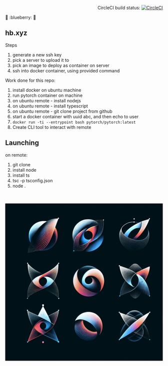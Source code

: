 
<div align="right">

CircleCI build status:
[![CircleCI](https://circleci.com/gh/ORESoftware/typescript-library-skeleton/tree/master.svg?style=svg)](https://circleci.com/gh/ORESoftware/typescript-library-skeleton/tree/master)

</div>

:strawberry:
:blueberry:
:banana:

##  hb.xyz

Steps

1. generate a new ssh key
2. pick a server to upload it to
3. pick an image to deploy as container on server
4. ssh into docker container, using provided command

Work done for this repo:

1. install docker on ubuntu machine
2. run pytorch container on machine
3. on ubuntu remote - install nodejs
4. on ubuntu remote - install typescript
5. on ubuntu remote - git clone project from github
3. start a docker container with uuid abc, and then echo to user
4. `docker run -ti --entrypoint bash pytorch/pytorch:latest`
5. Create CLI tool to interact with remote



## Launching

on remote:

1. git clone <this repo>
2. install node
3. install ts
4. tsc -p tsconfig.json
5. node .

<br>
<br>

<img src="assets/img_1.png">


